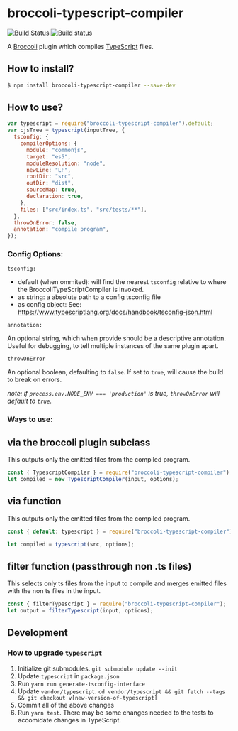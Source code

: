 # broccoli-typescript-compiler

[![Build Status](https://travis-ci.org/tildeio/broccoli-typescript-compiler.svg?branch=master)](https://travis-ci.org/tildeio/broccoli-typescript-compiler)
[![Build status](https://ci.appveyor.com/api/projects/status/xg70wjppvd3l7e50?svg=true)](https://ci.appveyor.com/project/embercli/broccoli-typescript-compiler)

A [Broccoli](https://github.com/broccolijs/broccoli) plugin which
compiles [TypeScript](http://www.typescriptlang.org) files.

## How to install?

```sh
$ npm install broccoli-typescript-compiler --save-dev
```

## How to use?

```js
var typescript = require("broccoli-typescript-compiler").default;
var cjsTree = typescript(inputTree, {
  tsconfig: {
    compilerOptions: {
      module: "commonjs",
      target: "es5",
      moduleResolution: "node",
      newLine: "LF",
      rootDir: "src",
      outDir: "dist",
      sourceMap: true,
      declaration: true,
    },
    files: ["src/index.ts", "src/tests/**"],
  },
  throwOnError: false,
  annotation: "compile program",
});
```

### Config Options:

`tsconfig:`

- default (when ommited): will find the nearest `tsconfig` relative to where the BroccoliTypeScriptCompiler is invoked.
- as string: a absolute path to a config tsconfig file
- as config object: See: https://www.typescriptlang.org/docs/handbook/tsconfig-json.html

`annotation:`

An optional string, which when provide should be a descriptive annotation. Useful for debugging, to tell multiple instances of the same plugin apart.

`throwOnError`

An optional boolean, defaulting to `false`. If set to `true`, will cause the build to break on errors.

*note: if `process.env.NODE_ENV === 'production'` is true, `throwOnError` will default to `true`.*

### Ways to use:

## via the broccoli plugin subclass

This outputs only the emitted files from the compiled program.

```js
const { TypescriptCompiler } = require("broccoli-typescript-compiler");
let compiled = new TypescriptCompiler(input, options);
```

## via function

This outputs only the emitted files from the compiled program.

```js
const { default: typescript } = require("broccoli-typescript-compiler");

let compiled = typescript(src, options);
```

## filter function (passthrough non .ts files)

This selects only ts files from the input to compile and merges emitted files with the non ts files in the input.

```js
const { filterTypescript } = require("broccoli-typescript-compiler");
let output = filterTypescript(input, options);
```

## Development

### How to upgrade `typescript`

1. Initialize git submodules. `git submodule update --init`
2. Update `typescript` in `package.json`
3. Run `yarn run generate-tsconfig-interface`
4. Update `vendor/typescript`. `cd vendor/typescript && git fetch --tags && git checkout v[new-version-of-typescript]`
5. Commit all of the above changes
6. Run `yarn test`. There may be some changes needed to the tests to accomidate changes in TypeScript.
